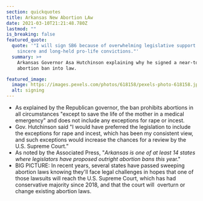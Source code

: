 ```yaml
---
section: quickquotes
title: Arkansas New Abortion LAw
date: 2021-03-10T21:21:48.780Z
lastmod: ""
is_breaking: false
featured_quote:
  quote: '"I will sign SB6 because of overwhelming legislative support and my
    sincere and long-held pro-life convictions."'
  summary: >+
    Arkansas Governor Asa Hutchinson explaining why he signed a near-total
    abortion ban into law.

featured_image:
  image: https://images.pexels.com/photos/618158/pexels-photo-618158.jpeg?auto=compress&cs=tinysrgb&dpr=2&h=650&w=940
  alt: signing
---
```

* As explained by the Republican governor, the ban prohibits abortions in all circumstances "except to save the life of the mother in a medical emergency" and does not include any exceptions for rape or incest. 
* Gov. Hutchinson said "I would have preferred the legislation to include the exceptions for rape and incest, which has been my consistent view, and such exceptions would increase the chances for a review by the U.S. Supreme Court.” 
* As noted by the Associated Press, "*Arkansas is one of at least 14 states where legislators have proposed outright abortion bans this ye*ar." 
* BIG PICTURE: In recent years, several states have passed sweeping abortion laws knowing they'll face legal challenges in hopes that one of those lawsuits will reach the U.S. Supreme Court, which has had conservative majority since 2018, and that the court will  overturn or change existing abortion laws.